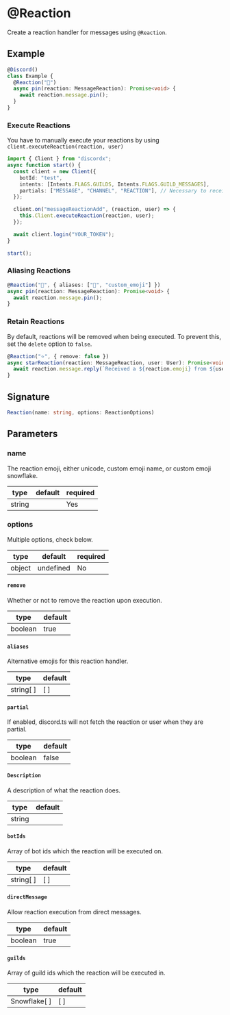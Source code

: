 # @Reaction

Create a reaction handler for messages using `@Reaction`.

## Example

```ts
@Discord()
class Example {
  @Reaction("📌")
  async pin(reaction: MessageReaction): Promise<void> {
    await reaction.message.pin();
  }
}
```

### Execute Reactions

You have to manually execute your reactions by using `client.executeReaction(reaction, user)`

```ts
import { Client } from "discordx";
async function start() {
  const client = new Client({
    botId: "test",
    intents: [Intents.FLAGS.GUILDS, Intents.FLAGS.GUILD_MESSAGES],
    partials: ["MESSAGE", "CHANNEL", "REACTION"], // Necessary to receive reactions for uncached messages
  });

  client.on("messageReactionAdd", (reaction, user) => {
    this.Client.executeReaction(reaction, user);
  });

  await client.login("YOUR_TOKEN");
}

start();
```

### Aliasing Reactions

```ts
@Reaction("📌", { aliases: ["📍", "custom_emoji"] })
async pin(reaction: MessageReaction): Promise<void> {
  await reaction.message.pin();
}
```

### Retain Reactions

By default, reactions will be removed when being executed. To prevent this, set the `delete` option to `false`.

```ts
@Reaction("⭐", { remove: false })
async starReaction(reaction: MessageReaction, user: User): Promise<void> {
  await reaction.message.reply(`Received a ${reaction.emoji} from ${user}`);
}
```

## Signature

```ts
Reaction(name: string, options: ReactionOptions)
```

## Parameters

### name

The reaction emoji, either unicode, custom emoji name, or custom emoji snowflake.

| type   | default | required |
| ------ | ------- | -------- |
| string |         | Yes      |

### options

Multiple options, check below.

| type   | default   | required |
| ------ | --------- | -------- |
| object | undefined | No       |

#### `remove`

Whether or not to remove the reaction upon execution.

| type    | default |
| ------- | ------- |
| boolean | true    |

#### `aliases`

Alternative emojis for this reaction handler.

| type      | default |
| --------- | ------- |
| string[ ] | [ ]     |

#### `partial`

If enabled, discord.ts will not fetch the reaction or user when they are partial.

| type    | default |
| ------- | ------- |
| boolean | false   |

#### `Description`

A description of what the reaction does.

| type   | default |
| ------ | ------- |
| string |         |

#### `botIds`

Array of bot ids which the reaction will be executed on.

| type      | default |
| --------- | ------- |
| string[ ] | [ ]     |

#### `directMessage`

Allow reaction execution from direct messages.

| type    | default |
| ------- | ------- |
| boolean | true    |

#### `guilds`

Array of guild ids which the reaction will be executed in.

| type         | default |
| ------------ | ------- |
| Snowflake[ ] | [ ]     |
